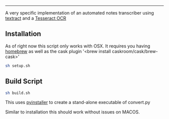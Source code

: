 

--------------------------------------------------------------------

 A very specific implementation of an automated notes transcriber using [textract](https://github.com/deanmalmgren/textract) and a [Tesseract OCR](https://github.com/tesseract-ocr/tesseract)


## Installation

As of right now this script only works with OSX. It requires you having [homebrew](https://brew.sh/) as well as the cask plugin '<brew install caskroom/cask/brew-cask>' 

```bash
sh setup.sh
```

## Build Script
```bash
sh build.sh
```

This uses [pyinstaller](https://github.com/pyinstaller/pyinstaller) to create a stand-alone executable of convert.py

Similar to installation this should work without issues on MACOS.
